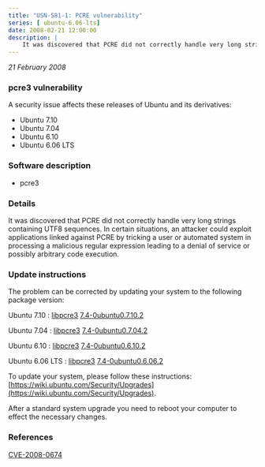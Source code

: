 ```yaml
---
title: "USN-581-1: PCRE vulnerability"
series: [ ubuntu-6.06-lts]
date: 2008-02-21 12:00:00
description: |
    It was discovered that PCRE did not correctly handle very long strings containing UTF8 sequences.  In certain situations, an attacker could exploit applications linked against PCRE by tricking a user or automated system in processing a malicious regular expression leading to a denial of service or possibly arbitrary code execution. 
--- 
```

 
 

*21 February 2008*

### pcre3 vulnerability

A security issue affects these releases of Ubuntu and its derivatives:

* Ubuntu 7.10
* Ubuntu 7.04
* Ubuntu 6.10
* Ubuntu 6.06 LTS

### Software description

* pcre3 

### Details

It was discovered that PCRE did not correctly handle very long strings containing UTF8 sequences. In certain situations, an attacker could exploit applications linked against PCRE by tricking a user or automated system in processing a malicious regular expression leading to a denial of service or possibly arbitrary code execution. 

### Update instructions

The problem can be corrected by updating your system to the following package version:

Ubuntu 7.10
 : [libpcre3](https://launchpad.net/ubuntu/+source/pcre3) <span> [7.4-0ubuntu0.7.10.2](https://launchpad.net/ubuntu/+source/pcre3/7.4-0ubuntu0.7.10.2) </span> 

Ubuntu 7.04
 : [libpcre3](https://launchpad.net/ubuntu/+source/pcre3) <span> [7.4-0ubuntu0.7.04.2](https://launchpad.net/ubuntu/+source/pcre3/7.4-0ubuntu0.7.04.2) </span> 

Ubuntu 6.10
 : [libpcre3](https://launchpad.net/ubuntu/+source/pcre3) <span> [7.4-0ubuntu0.6.10.2](https://launchpad.net/ubuntu/+source/pcre3/7.4-0ubuntu0.6.10.2) </span> 

Ubuntu 6.06 LTS
 : [libpcre3](https://launchpad.net/ubuntu/+source/pcre3) <span> [7.4-0ubuntu0.6.06.2](https://launchpad.net/ubuntu/+source/pcre3/7.4-0ubuntu0.6.06.2) </span> 

To update your system, please follow these instructions: [https://wiki.ubuntu.com/Security/Upgrades](https://wiki.ubuntu.com/Security/Upgrades).

After a standard system upgrade you need to reboot your computer to effect the necessary changes. 

### References

 
 [CVE-2008-0674](http://people.ubuntu.com/~ubuntu-security/cve/CVE-2008-0674)
 

